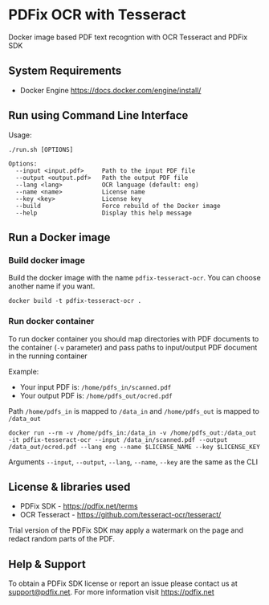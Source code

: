 # PDFix OCR with Tesseract 

Docker image based PDF text recogntion with OCR Tesseract and PDFix SDK

## System Requirements
- Docker Engine https://docs.docker.com/engine/install/

## Run using Command Line Interface

Usage:
```
./run.sh [OPTIONS]
```
```
Options:
  --input <input.pdf>     Path to the input PDF file
  --output <output.pdf>   Path the output PDF file
  --lang <lang>           OCR language (default: eng)
  --name <name>           License name
  --key <key>             License key
  --build                 Force rebuild of the Docker image
  --help                  Display this help message
```

## Run a Docker image 

### Build docker image
Build the docker image with the name `pdfix-tesseract-ocr`. You can choose another name if you want.

```
docker build -t pdfix-tesseract-ocr .
```

### Run docker container
To run docker container you should map directories with PDF documents to the container (`-v` parameter) and pass paths to input/output PDF document in the running container

Example: 

- Your input PDF is: `/home/pdfs_in/scanned.pdf`
- Your output PDF is: `/home/pdfs_out/ocred.pdf`

Path `/home/pdfs_in` is mapped to `/data_in` and `/home/pdfs_out` is mapped to `/data_out`

```
docker run --rm -v /home/pdfs_in:/data_in -v /home/pdfs_out:/data_out -it pdfix-tesseract-ocr --input /data_in/scanned.pdf --output /data_out/ocred.pdf --lang eng --name $LICENSE_NAME --key $LICENSE_KEY
```
Arguments `--input`, `--output`, `--lang`, `--name`, `--key` are the same as the CLI


## License & libraries used
- PDFix SDK - https://pdfix.net/terms
- OCR Tesseract - https://github.com/tesseract-ocr/tesseract/

Trial version of the PDFix SDK may apply a watermark on the page and redact random parts of the PDF.

## Help & Support
To obtain a PDFix SDK license or report an issue please contact us at support@pdfix.net.
For more information visit https://pdfix.net


